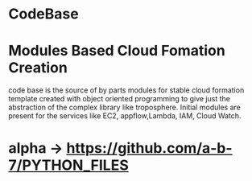 # CodeBase 
# Modules Based Cloud Fomation Creation
code base is the source of by parts modules for stable cloud formation template created with object oriented programming to give just the abstraction of the complex library like troposphere.
 Initial modules are present for the services like EC2, appflow,Lambda, IAM, Cloud Watch.
 # alpha -> https://github.com/a-b-7/PYTHON_FILES
